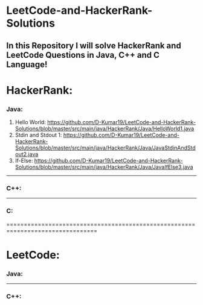 # LeetCode-and-HackerRank-Solutions
## In this Repository I will solve HackerRank and LeetCode Questions in Java, C++ and C Language!

# HackerRank:
### Java:
  1) Hello World: https://github.com/D-Kumar19/LeetCode-and-HackerRank-Solutions/blob/master/src/main/java/HackerRank/Java/HelloWorld1.java
  2) Stdin and Stdout 1: https://github.com/D-Kumar19/LeetCode-and-HackerRank-Solutions/blob/master/src/main/java/HackerRank/Java/JavaStdinAndStdout2.java
  3) If-Else: https://github.com/D-Kumar19/LeetCode-and-HackerRank-Solutions/blob/master/src/main/java/HackerRank/Java/JavaIfElse3.java

***
### C++:

***
### C:

================================================================================
# LeetCode: 
### Java:

***
### C++:
